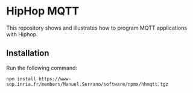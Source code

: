 HipHop MQTT
===========

This repository shows and illustrates how to program MQTT applications 
with Hiphop.

Installation
------------

Run the following command:

```
npm install https://www-sop.inria.fr/members/Manuel.Serrano/software/npmx/hhmqtt.tgz
```

